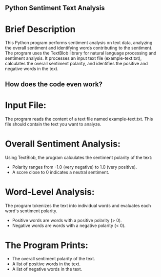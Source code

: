 ## Python Sentiment Text Analysis

# Brief Description
This Python program performs sentiment analysis on text data, analyzing the overall sentiment and identifying words contributing to the sentiment.
The program uses the TextBlob library for natural language processing and sentiment analysis.
It processes an input text file (example-text.txt), calculates the overall sentiment polarity, and identifies the positive and negative words in the text.

## How does the code even work?

# Input File:
The program reads the content of a text file named example-text.txt. This file should contain the text you want to analyze.

# Overall Sentiment Analysis:
Using TextBlob, the program calculates the sentiment polarity of the text:
- Polarity ranges from -1.0 (very negative) to 1.0 (very positive).
- A score close to 0 indicates a neutral sentiment.

# Word-Level Analysis:
The program tokenizes the text into individual words and evaluates each word's sentiment polarity.
- Positive words are words with a positive polarity (> 0).
- Negative words are words with a negative polarity (< 0).

# The Program Prints:
- The overall sentiment polarity of the text.
- A list of positive words in the text.
- A list of negative words in the text.
